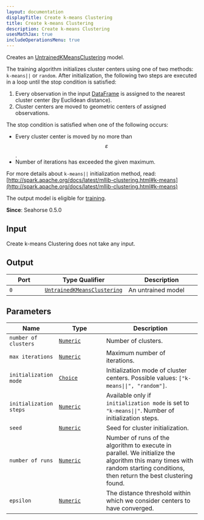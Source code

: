 ```yaml
---
layout: documentation
displayTitle: Create k-means Clustering
title: Create k-means Clustering
description: Create k-means Clustering
usesMathJax: true
includeOperationsMenu: true
---
```


Creates an [UntrainedKMeansClustering](../classes/untrained_k_means_clustering.html) model.

The training algorithm initializes cluster centers using one of two methods: ``k-means||`` or
``random``. After initialization, the following two steps are executed in a loop until
the stop condition is satisfied:

1. Every observation in the input [DataFrame](../classes/dataframe.html) is assigned to the nearest
cluster center (by Euclidean distance).
2. Cluster centers are moved to geometric centers of assigned observations.

The stop condition is satisfied when one of the following occurs:

* Every cluster center is moved by no more than $$\varepsilon$$.
* Number of iterations has exceeded the given maximum.

For more details about ``k-means||`` initialization method, read:
[http://spark.apache.org/docs/latest/mllib-clustering.html#k-means](http://spark.apache.org/docs/latest/mllib-clustering.html#k-means)

The output model is eligible for [training](train_clustering.html).

**Since**: Seahorse 0.5.0

## Input

Create k-means Clustering does not take any input.

## Output

<table>
  <thead>
    <tr>
      <th style="width:25%">Port</th>
      <th style="width:25%">Type Qualifier</th>
      <th style="width:50%">Description</th>
    </tr>
  </thead>
  <tbody>
    <tr>
      <td>
        <code>0</code>
      </td>
      <td>
        <code><a href="../classes/untrained_k_means_clustering.html">UntrainedKMeansClustering</a></code>
      </td>
      <td>An untrained model</td>
    </tr>
  </tbody>
</table>

## Parameters

<table class="table">
  <thead>
    <tr>
      <th style="width:25%">Name</th>
      <th style="width:25%">Type</th>
      <th style="width:50%">Description</th>
    </tr>
  </thead>
  <tbody>
    <tr>
      <td><code>number of clusters</code></td>
      <td><code><a href="../parameters.html#numeric">Numeric</a></code></td>
      <td>Number of clusters.</td>
    </tr>
    <tr>
      <td><code>max iterations</code></td>
      <td><code><a href="../parameters.html#numeric">Numeric</a></code></td>
      <td>Maximum number of iterations.</td>
    </tr>
    <tr>
      <td><code>initialization mode</code></td>
      <td><code><a href="../parameters.html#single_choice">Choice</a></code></td>
      <td>Initialization mode of cluster centers.
      Possible values: <code>["k-means||", "random"]</code>.</td>
    </tr>
    <tr>
      <td><code>initialization steps</code></td>
      <td><code><a href="../parameters.html#numeric">Numeric</a></code></td>
      <td>Available only if <code>initialization mode</code> is set to <code>"k-means||"</code>.
      Number of initialization steps.</td>
    </tr>
    <tr>
      <td><code>seed</code></td>
      <td><code><a href="../parameters.html#numeric">Numeric</a></code></td>
      <td>Seed for cluster initialization.</td>
    </tr>
    <tr>
      <td><code>number of runs</code></td>
      <td><code><a href="../parameters.html#numeric">Numeric</a></code></td>
      <td>Number of runs of the algorithm to execute in parallel.
      We initialize the algorithm this many times with random starting conditions,
      then return the best clustering found.</td>
    </tr>
    <tr>
      <td><code>epsilon</code></td>
      <td><code><a href="../parameters.html#numeric">Numeric</a></code></td>
      <td>The distance threshold within which we consider centers to have converged.</td>
    </tr>
  </tbody>
</table>
